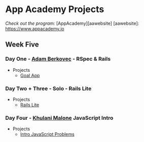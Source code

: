 # App Academy Projects

_Check out the program:_ [AppAcademy][aawebsite]
[aawebsite]: https://www.appacademy.io

## Week Five

### Day One - [Adam Berkovec][ajberk] - RSpec & Rails

+ Projects
  + [Goal App][goalapp]

[goalapp]: ./D1_AdamBerkovec/goal_app
[ajberk]: https://github.com/ajberk

### Day Two + Three - Solo - Rails Lite

+ Projects
  + [Rails Lite][railslite]

[railslite]: ./D2+D3_solo/rails_lite/

### Day Four - [Khulani Malone][khulani] JavaScript Intro

+ Projects
  + [Intro JavaScript Problems][javascript]

[javascript]: ./D4_KhulaniMalone/
[khulani]: https://github.com/khulani
